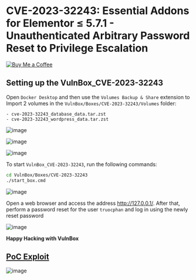 # CVE-2023-32243: Essential Addons for Elementor ≤ 5.7.1 - Unauthenticated Arbitrary Password Reset to Privilege Escalation
[![Buy Me a Coffee](https://www.buymeacoffee.com/assets/img/custom_images/orange_img.png)](https://www.buymeacoffee.com/truocphan)

## Setting up the VulnBox_CVE-2023-32243
Open `Docker Desktop` and then use the `Volumes Backup & Share` extension to Import 2 volumes in the `VulnBox/Boxes/CVE-2023-32243/Volumes` folder:
```
- cve-2023-32243_database_data.tar.zst
- cve-2023-32243_wordpress_data.tar.zst
```

![image](https://github.com/truocphan/VulnBox/assets/57470560/f86fddc0-154a-46df-b9a4-6ba67e6fec8d)

![image](https://github.com/truocphan/VulnBox/assets/57470560/4fe545eb-dafe-4165-834b-34a61a77e9d3)

![image](https://github.com/truocphan/VulnBox/assets/57470560/c6ef27fc-3a0a-49f9-893b-9151b5af4733)

To start `VulnBox_CVE-2023-32243`, run the following commands:
```bash
cd VulnBox/Boxes/CVE-2023-32243
./start_box.cmd
```

![image](https://github.com/truocphan/VulnBox/assets/57470560/b9ce675b-a766-4e5a-bde0-79603a0e0169)

Open a web browser and access the address http://127.0.0.1/. After that, perform a password reset for the user `truocphan` and log in using the newly reset password

![image](https://github.com/truocphan/VulnBox/assets/57470560/3d0ccf0b-d307-4403-b754-eb41148146df)

**Happy Hacking with VulnBox**

## [PoC Exploit](https://github.com/truocphan/VulnBox/tree/main#proof-of-concept-channel)

![image](https://github.com/truocphan/VulnBox/assets/57470560/5b5cbc9d-d9d3-4b3d-8545-7447e72cbf4a)
